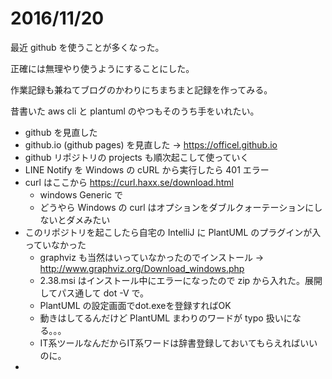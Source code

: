 # 2016/11/20

最近 github を使うことが多くなった。

正確には無理やり使うようにすることにした。

作業記録も兼ねてブログのかわりにちまちまと記録を作ってみる。

昔書いた aws cli と plantuml のやつもそのうち手をいれたい。

* github を見直した
* github.io (github pages) を見直した -> https://officel.github.io
* github リポジトリの projects も順次起こして使っていく
* LINE Notify を Windows の cURL から実行したら 401 エラー
* curl はここから https://curl.haxx.se/download.html
  * windows Generic で
  * どうやら Windows の curl はオプションをダブルクォーテーションにしないとダメみたい
* このリポジトリを起こしたら自宅の IntelliJ に PlantUML のプラグインが入っていなかった
  * graphviz も当然はいっていなかったのでインストール -> http://www.graphviz.org/Download_windows.php
  * 2.38.msi はインストール中にエラーになったので zip から入れた。展開してパス通して dot -V で。  
  * PlantUML の設定画面でdot.exeを登録すればOK
  * 動きはしてるんだけど PlantUML まわりのワードが typo 扱いになる。。。
  * IT系ツールなんだからIT系ワードは辞書登録しておいてもらえればいいのに。
*  